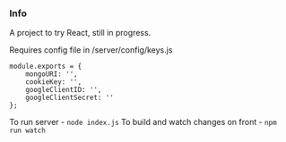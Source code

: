 ### Info
A project to try React, still in progress.

Requires config file in /server/config/keys.js

```
module.exports = {
	mongoURI: '',
	cookieKey: '',
	googleClientID: '',
	googleClientSecret: ''
};
```
To run server - ```node index.js```
To build and watch changes on front - ```npm run watch```
